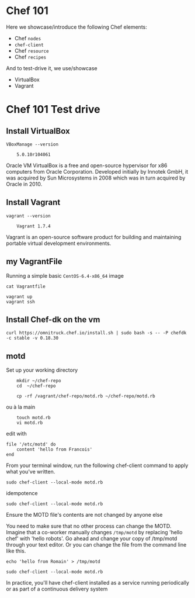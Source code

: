 #  Chef 101

Here we showcase/introduce the following Chef elements:
* Chef `nodes`
* `chef-client`
* Chef `resource`
* Chef `recipes`

And to test-drive it, we use/showcase
* VirtualBox
* Vagrant

#  Chef 101 Test drive

## Install VirtualBox

    VBoxManage --version

        5.0.10r104061


Oracle VM VirtualBox is a free and open-source hypervisor for x86 computers from Oracle Corporation. Developed initially by Innotek GmbH, it was acquired by Sun Microsystems in 2008 which was in turn acquired by Oracle in 2010.

## Install Vagrant

    vagrant --version

        Vagrant 1.7.4

Vagrant is an open-source software product for building and maintaining portable virtual development environments. 


## my VagrantFile

Running a simple basic `CentOS-6.4-x86_64` image

    cat Vagrantfile 

    vagrant up
    vagrant ssh

## Install Chef-dk on the vm

    curl https://omnitruck.chef.io/install.sh | sudo bash -s -- -P chefdk -c stable -v 0.18.30

## motd

Set up your working directory    

        mkdir ~/chef-repo
        cd  ~/chef-repo
        
        cp -rf /vagrant/chef-repo/motd.rb ~/chef-repo/motd.rb
        
 ou à la main
        
        touch motd.rb
        vi motd.rb
        
 edit with
 
    file '/etc/motd' do
        content 'hello from Francois'
    end

From your terminal window, run the following chef-client command to apply what you've written.

    sudo chef-client --local-mode motd.rb

idempotence
  
    sudo chef-client --local-mode motd.rb     

Ensure the MOTD file's contents are not changed by anyone else

You need to make sure that no other process can change the MOTD.
Imagine that a co-worker manually changes `/tmp/motd` by replacing 'hello chef' with 'hello robots'. Go ahead and change your copy of /tmp/motd through your text editor. Or you can change the file from the command line like this.

    echo 'hello from Romain' > /tmp/motd

    sudo chef-client --local-mode motd.rb

In practice, you'll have chef-client installed as a service running periodically or as part of a continuous delivery system

